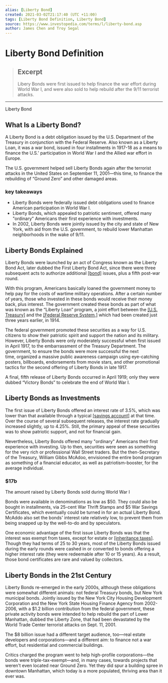 ```yaml
---
alias: [Liberty Bond]
created: 2021-03-02T21:17:40 (UTC +11:00)
tags: [Liberty Bond Definition, Liberty Bond]
source: https://www.investopedia.com/terms/l/liberty-bond.asp
author: James Chen and Troy Segal
---
```


# Liberty Bond Definition

> ## Excerpt
> Libery Bonds were first issued to help finance the war effort during World War I, and were also sold to help rebuild after the 9/11 terrorist attacks.

---

Liberty Bond
## What Is a Liberty Bond?

A Liberty Bond is a debt obligation issued by the U.S. Department of the Treasury in conjunction with the Federal Reserve. Also known as a Liberty Loan, it was a war bond, issued in four installments in 1917-18 as a means to finance the U.S.' participation in World War I and the Allied war effort in Europe.

The U.S. government helped sell Liberty Bonds again after the terrorist attacks in the United States on September 11, 2001—this time, to finance the rebuilding of “Ground Zero” and other damaged areas.

### key takeaways

-   Liberty Bonds were federally issued debt obligations used to finance American participation in World War I.
-   Liberty Bonds, which appealed to patriotic sentiment, offered many "ordinary" Americans their first experience with investments.
-   In 2002, Liberty Bonds were jointly issued by the city and state of New York, with aid from the U.S. government, to rebuild lower Manhattan neighborhoods in the wake of 9/11.

## Liberty Bonds Explained

Liberty Bonds were launched by an act of Congress known as the Liberty Bond Act, later dubbed the First Liberty Bond Act, since there were three subsequent acts to authorize additional [[bond]](https://www.investopedia.com/terms/b/bond.asp) issues, plus a fifth post-war round.

With this program, Americans basically loaned the government money to help pay for the costs of wartime military operations. After a certain number of years, those who invested in these bonds would receive their money back, plus interest. The government created these bonds as part of what was known as the “Liberty Loan” program, a joint effort between the [[U.S. Treasury]](https://www.investopedia.com/terms/u/ustreasury.asp) and the [[Federal Reserve System,]](https://www.investopedia.com/terms/f/federalreservesystem.asp) which had been created just three years earlier, in 1914.

The federal government promoted these securities as a way for U.S. citizens to show their patriotic spirit and support the nation and its military. However, Liberty Bonds were only moderately successful when first issued in April 1917, to the embarrassment of the Treasury Department. The government, to ensure the bonds were more successful the next time, organized a massive public awareness campaign using eye-catching posters, billboards, endorsements from movie stars, and other promotional tactics for the second offering of Liberty Bonds in late 1917.

A final, fifth release of Liberty Bonds occurred in April 1919; only they were dubbed “Victory Bonds” to celebrate the end of World War I.

## Liberty Bonds as Investments

The first issue of Liberty Bonds offered an interest rate of 3.5%, which was lower than that available through a typical [[savings account]](https://www.investopedia.com/terms/s/savingsaccount.asp) at that time. Over the course of several subsequent releases, the interest rate gradually increased slightly, up to 4.25%. Still, the primary appeal of these securities was to show patriotic support, and not for financial gain.

Nevertheless, Liberty Bonds offered many "ordinary" Americans their first experience with investing. Up to then, securities were seen as something for the very rich or professional Wall Street traders. But the then-Secretary of the Treasury, William Gibbs McAdoo, envisioned the entire bond program as something of a financial educator, as well as patriotism-booster, for the average individual.

### $17b

The amount raised by Liberty Bonds sold during World War I

Bonds were available in denominations as low as $50. They could also be bought in installments, via 25-cent War Thrift Stamps and $5 War Savings Certificates, which eventually could be turned in for an actual Liberty Bond. McAddo also set the bonds' interest rate relatively low, to prevent them from being snapped up by the well-to-do and by speculators.

One economic advantage of the first issue Liberty Bonds was that the interest was exempt from taxes, except for estate or [[inheritance taxes]](https://www.investopedia.com/terms/i/inheritancetax.asp). Though they had terms of 25 to 30 years, most of the Liberty Bonds issued during the early rounds were cashed in or converted to bonds offering a higher interest rate (they were redeemable after 10 or 15 years). As a result, those bond certificates are rare and valued by collectors.

## Liberty Bonds in the 21st Century

Liberty Bonds re-emerged in the early 2000s, although these obligations were somewhat different animals: not federal Treasury bonds, but New York municipal bonds. Jointly issued by the New York City Housing Development Corporation and the New York State Housing Finance Agency from 2002-2006, with a $1.2 billion contribution from the federal government, these private activity bonds were intended to help rebuild the part of Lower Manhattan, dubbed the Liberty Zone, that had been devastated by the World Trade Center terrorist attacks on Sept. 11, 2001.

The $8 billion issue had a different target audience, too—real estate developers and corporations—and a different aim: to finance not a war effort, but residential and commercial buildings.

Critics charged the program went to help high-profile corporations—the bonds were triple-tax-exempt—and, in many cases, towards projects that weren't even located near Ground Zero. Yet they did spur a building spree in downtown Manhattan, which today is a more populated, thriving area than it ever was.
